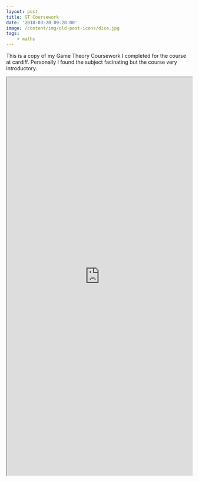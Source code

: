 ```yaml
---
layout: post
title: GT Coursework
date: '2018-03-20 09:28:00'
image: /content/img/old-post-icons/dice.jpg
tags:
    - maths
---
```


This is a copy of my Game Theory Coursework I completed for the course at cardiff. Personally I found the subject facinating but the course very introductory.

<iframe class="pdf" src="https://drive.google.com/file/d/10Fi9u-BfjAl2Qs2f5-bw1UxmTTvS2Z6W/preview" width="100%" height="1080"></iframe>
